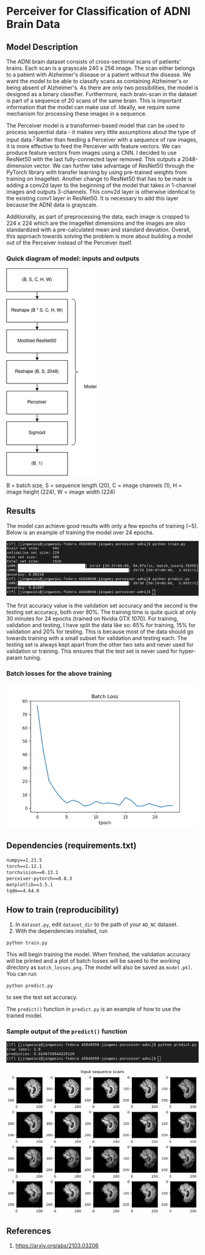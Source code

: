 # Perceiver for Classification of ADNI Brain Data

## Model Description
The ADNI brain dataset consists of cross-sectional scans of patients' brains. Each scan is a grayscale 240 x 256 image. The scan either belongs to a patient with Alzheimer's disease or a patient without the disease. We want the model to be able to classify scans as containing Alzheimer's or being absent of Alzheimer's. As there are only two possibilities, the model is designed as a binary classifier. Furthermore, each brain-scan in the dataset is part of a sequence of 20 scans of the same brain. This is important information that the model can make use of. Ideally, we require some mechanism for processing these images in a sequence.

The Perceiver model is a transformer-based model that can be used to process sequential data - it makes very little assumptions about the type of input data.<sup>[1]</sup> Rather than feeding a Perceiver with a sequence of raw images, it is more effective to feed the Perceiver with feature vectors. We can produce feature vectors from images using a CNN. I decided to use ResNet50 with the last fully-connected layer removed. This outputs a 2048-dimension vector. We can further take advantage of ResNet50 through the PyTorch library with transfer learning by using pre-trained weights from training on ImageNet. Another change to ResNet50 that has to be made is adding a conv2d layer to the beginning of the model that takes in 1-channel images and outputs 3-channels. This conv2d layer is otherwise identical to the existing conv1 layer in ResNet50. It is necessary to add this layer because the ADNI data is grayscale.

Additionally, as part of preprocessing the data, each image is cropped to 224 x 224 which are the ImageNet dimensions and the images are also standardized with a pre-calculated mean and standard deviation. Overall, this approach towards solving the problem is more about building a model out of the Perceiver instead of the Perceiver itself.

### Quick diagram of model: inputs and outputs
![](figures/model.png)

B = batch size, S = sequence length (20), C = image channels (1), H = image height (224), W = image width (224)

## Results
The model can achieve good results with only a few epochs of training (~5). Below is an example of training the model over 24 epochs.

![](figures/training.png)

The first accuracy value is the validation set accuracy and the second is the testing set accuracy, both over 80%. The training time is quite quick at only 30 minutes for 24 epochs (trained on Nvidia GTX 1070). For training, validation and testing, I have split the data like so: 65% for training, 15% for validation and 20% for testing. This is because most of the data should go towards training with a small subset for validation and testing each. The testing set is always kept apart from the other two sets and never used for validation or training. This ensures that the test set is never used for hyper-param tuning.

### Batch losses for the above training

![](figures/batch_losses.png)

## Dependencies (requirements.txt)
```
numpy==1.21.5
torch==1.12.1
torchvision==0.13.1
perceiver-pytorch==0.8.3
matplotlib==3.5.1
tqdm==4.64.0
```

## How to train (reproducibility)
1. In `dataset.py`, edit `dataset_dir` to the path of your `AD_NC` dataset.
2. With the dependencies installed, run
```
python train.py
```
This will begin training the model. When finished, the validation accuracy will be printed and a plot of batch losses will be saved to the working directory as `batch_losses.png`. The model will also be saved as `model.pkl`. You can run
```
python predict.py
```
to see the test set accuracy.

The `predict()` function in `predict.py` is an example of how to use the trained model.

### Sample output of the `predict()` function
![](figures/predict.png)

![](figures/scans_sequence.png)

[1]: https://arxiv.org/abs/2103.03206

## References
1. https://arxiv.org/abs/2103.03206
